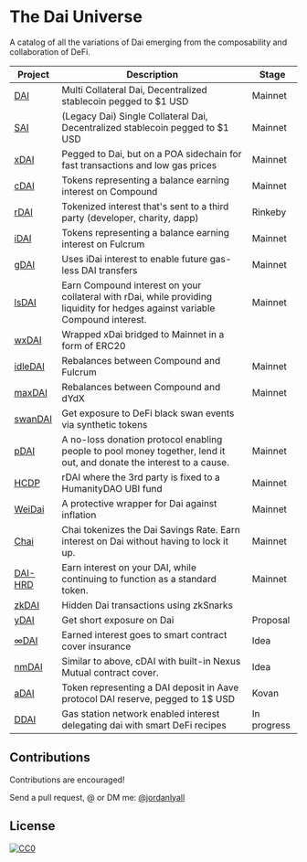 # The Dai Universe

A catalog of all the variations of Dai emerging from the composability and collaboration of DeFi.

| Project  | Description                                                                                                                   | Stage  |
|---------|-------------------------------------------------------------------------------------------------------------------------------|---------|
| [DAI](https://makerdao.com/en/dai/)     | Multi Collateral Dai, Decentralized stablecoin pegged to $1 USD                                                                                      | Mainnet |
| [SAI](https://blog.makerdao.com/single-collateral-dai-to-multi-collateral-dai-upgrade-timeline-and-actions/)     | (Legacy Dai) Single Collateral Dai, Decentralized stablecoin pegged to $1 USD                                                                                      | Mainnet |
| [xDAI](https://poa.network/xdai)    | Pegged to Dai, but on a POA sidechain for fast transactions and low gas prices                                                | Mainnet |
| [cDAI](https://compound.finance/ctokens)    | Tokens representing a balance earning interest on Compound                                                                    | Mainnet |
| [rDAI](https://redeem.money/)    | Tokenized interest that's sent to a third party (developer, charity, dapp)                                                    |     Rinkeby    |
| [iDAI](https://bzx.network/faq-fulcrum.html)    | Tokens representing a balance earning interest on Fulcrum                                                                     |    Mainnet     |
| [gDAI](https://devpost.com/software/gdai)    | Uses iDai interest to enable future gas-less DAI transfers                                                                    |   Mainnet      |
| [lsDAI](https://devpost.com/software/lsdai)   | Earn Compound interest on your collateral with rDai, while providing liquidity for hedges against variable Compound interest. |    Mainnet     |
| [wxDAI](https://forum.poa.network/t/dappcon-2019-achieving-scalability-on-ethereum-1-0-through-interoperability/3036)   | Wrapped xDai bridged to Mainnet in a form of ERC20                                                                            |         |
| [idleDAI](https://idle.finance/) | Rebalances between Compound and Fulcrum                                                                                       |    Mainnet     |
| [maxDAI](https://metamoneymarket.com/) | Rebalances between Compound and dYdX                                                                                       |    Mainnet     |
| [swanDAI](https://devpost.com/software/swandai) | Get exposure to DeFi black swan events via synthetic tokens                                                                   |         |
| [pDAI](https://zeframlou.github.io/pool-dai/)    | A no-loss donation protocol enabling people to pool money together, lend it out, and donate the interest to a cause.          | Mainnet |
| [HCDP](https://etherscan.io/address/0x607d2dd18c9782dd0c387b2fe8a69bbcfe0e3eb3)    | rDAI where the 3rd party is fixed to a HumanityDAO UBI fund          | Mainnet |
| [WeiDai](https://www.weidaidapp.com)    | A protective wrapper for Dai against inflation          | Mainnet |
| [Chai](https://chai.money/)    | Chai tokenizes the Dai Savings Rate. Earn interest on Dai without having to lock it up.          | Mainnet |
| [DAI-HRD](https://medium.com/@keydonix/dai-hrd-token-hold-rated-dai-dfd3fe491d83?)    | Earn interest on your DAI, while continuing to function as a standard token.          | Mainnet |
| [zkDAI](https://devpost.com/software/ethsingapore-zk-dai)   | Hidden Dai transactions using zkSnarks                                                                                        |         |
| [yDAI](https://finance.yahoo.com/news/paradigm-research-partner-announces-framework-194901871.html)    | Get short exposure on Dai                                                                                                     |    Proposal     |
| [∞DAI](https://twitter.com/JordanLyall/status/1166805059318894593)    | Earned interest goes to smart contract cover insurance                                                                        | Idea    |
| [nmDAI](https://twitter.com/spengrah/status/1167534465725423616)   | Similar to above, cDAI with built-in  Nexus Mutual contract cover.                                                            | Idea    |
| [aDAI](https://aave.com/)    | Token representing a DAI deposit in Aave protocol DAI reserve, pegged to 1$ USD                                                                                                                              |    Kovan   |
| [DDAI](https://devpost.com/software/ddai) | Gas station network enabled interest delegating dai with smart DeFi recipes | In progress



## Contributions

Contributions are encouraged!

Send a pull request, @ or DM me: [@jordanlyall](https://twitter.com/jordanlyall)

## License

[![CC0](https://mirrors.creativecommons.org/presskit/buttons/88x31/svg/cc-zero.svg)](https://creativecommons.org/publicdomain/zero/1.0/)
